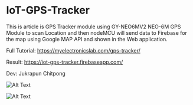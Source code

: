 # IoT-GPS-Tracker
This is article is GPS Tracker module using GY-NEO6MV2 NEO-6M GPS Module to scan Location and then nodeMCU will send data to Firebase for the map using Google MAP API and shown in the Web application.

Full Tutorial: https://myelectronicslab.com/gps-tracker/

Result: https://iot-gps-tracker.firebaseapp.com/

Dev: Jukrapun Chitpong

![Alt Text](https://firebasestorage.googleapis.com/v0/b/iot-gps-tracker.appspot.com/o/IoT_GPS_Diagram.jpg?alt=media&token=227d625b-37ca-451a-a0d0-7c0e63c43bd7)

![Alt Text](https://firebasestorage.googleapis.com/v0/b/iot-gps-tracker.appspot.com/o/IoT_GPS_055.jpg?alt=media&token=d6ce1c8a-df89-4ae8-b90d-178e5ff7fca9)
